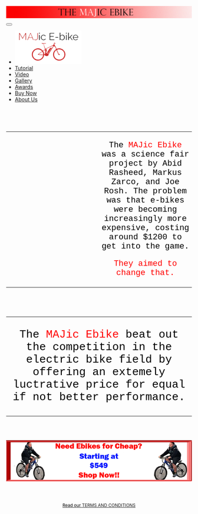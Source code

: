 <!DOCTYPE html>
<html>
<head>
<meta name="description" content="The Home of the MAJic Ebike">
<script src="http://ajax.googleapis.com/ajax/libs/jquery/1.11.0/jquery.min.js"></script>
<script type="text/javascript" src="jquery.touchSwipe.min.js"></script>
<style>
</style>
<script type="text/javascript" src="fadeslideshow.js">
</script>
<script type="text/javascript">
var mygallery=new fadeSlideShow({
	wrapperid: "fadeshow1", 
	dimensions: [800,500],
	imagearray: [
		["images/Slideshow10.jpg"],
		["images/Slideshow2.jpg"],
		["images/Slideshow12.png"],
		["images/Slideshow3.jpg"],
		["images/Slideshow4.jpg"],
		["images/Slideshow5.jpg"],
		["images/Slideshow6.jpg"],
		["images/Slideshow7.jpg"],
		["images/Slideshow8.jpg"],
		["images/Slideshow9.jpg"],
		["images/Slideshow1.gif"],
		["images/Slideshow11.jpg"]
		],
	displaymode: {type:'auto', pause:2500, cycles:0, wraparound:false},
	persist: false, 
	fadeduration: 500,
	descreveal: "always",
	togglerid: ""
})
</script>
<title>
The MAJic Ebike | Home
</title>
<link rel="stylesheet" href="stickymenu.css" />
<link rel="stylesheet" href="stickymenumobile.css" />
<link rel="shortcut icon" href="images/favicon.ico" />
<script src="stickymenu.js">
</script>
</head>
<body background="images/bg.png">
<center><img src="images/indexbanner.png"></center>
<button id="stickymobiletoggler"></button>
<div id="stickymenuwrapper">
	<div id="stickymenudiv">
		<ul>
			<li><a href="Index.html"><img src="images/majiclogo1.png" /></a></li>
			<li><a href="Tutorial.html">Tutorial</a></li>
			<li><a href="Video.html">Video</a></li>
			<li><a href="Gallery.html">Gallery</a></li>
			<li><a href="Awards.html">Awards</a></li>
			<li><a href="Buy_now.html">Buy Now</a></li>
			<li><a href="About_us.html">About Us</a></li>
		</ul>
	</div>
</div>
<br>
<br>
<table cellspacing="10">
	<tr>
		<td width="50%">
			<center>
				<div id="fadeshow1"></div>
			</center>
		</td>
		<td width="50%">
		<center>
			<p style = "font-family:optima, courier,arial,helvetica;font-size:22px;font-style:bold;">
				<span style="color:#000000">
					The
				</span>
				<span style="color:#FF0000">
					 MAJic Ebike 
				<span style="color:#000000">
					was a science fair project by Abid Rasheed, Markus Zarco, and Joe Rosh.
					The problem was that e-bikes were becoming increasingly more expensive, costing around $1200 to get into the game.
				</span>
			</p>
			<p style = "font-family:optima, courier,arial,helvetica;font-size:22px;font-style:bold;">
				<span style="color:#FF0000">
					They aimed to change that.
				</span>
			</p>
		</center>
		</td>
	</tr>
</tr>
<br />
</table>
<br>
<br>
<br>
<center><table width="50%">
	<td>
		<center>
			<p style = "font-family:optima, courier,arial,helvetica;font-size:30px;font-style:bold;">
				<span style="color:#000000">
					The
				</span>
				<span style="color:#FF0000">
					MAJic Ebike
				</span>
				<span style="color:#000000">
					beat out the competition in the electric bike field by offering an extemely luctrative price for equal if not better performance.
				</span>
			</p>
		</center>
	</td>
</table>
</center>
<br>
<br>
<br>
<center>
	<a href="Buy_now.html"</a><img src="images/ad1.png">
</center>
<br>
<br>
<br>
<center>
	<small>
		<span style="color:#000000">
				Read our
		</span>
		<a href="terms.html">TERMS AND CONDITIONS</a>
	</small>
</center>
</body>
</html>
